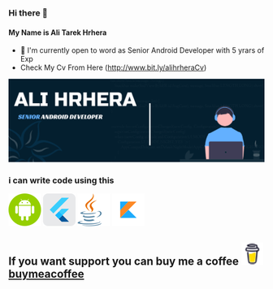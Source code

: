 ### Hi there 👋
#### My Name is Ali Tarek Hrhera

- 🔭 I'm currently open to word as Senior Android Developer with 5 yrars of Exp 
- Check My Cv From Here  (http://www.bit.ly/alihrheraCv)
<img src="https://raw.githubusercontent.com/alihrhera/alihrhera/main/gh-header-image(1).png" alt="banner that says Ali Hrhera Senior Android Developer ">

### i can write code using  this 
![android](https://github.com/alihrhera/alihrhera/blob/main/android.png)    ![flutter](https://github.com/alihrhera/alihrhera/blob/main/flutter.png) ![java](https://github.com/alihrhera/alihrhera/blob/main/java.png)  ![kotlin](https://github.com/alihrhera/alihrhera/blob/main/kotlin.png)

## If you want support you can buy me a coffee ![buymeacoffee](https://github.com/alihrhera/alihrhera/blob/main/buy_me_coffe.png) [buymeacoffee](https://www.buymeacoffee.com/alihrhera)

<!--
**alihrhera/alihrhera** is a ✨ _special_ ✨ repository because its `README.md` (this file) appears on your GitHub profile.

Here are some ideas to get you started:
[![flutter](https://github.com/alihrhera/alihrhera/blob/main/flutter.png)[![java](https://github.com/alihrhera/alihrhera/blob/main/java.png)[![kotlin](https://github.com/alihrhera/alihrhera/blob/main/kotlin.png)

- 🔭 I’m currently working on ...
- 🌱 I’m currently learning ...
- 👯 I’m looking to collaborate on ...
- 🤔 I’m looking for help with ...
- 💬 Ask me about ...
- 📫 How to reach me: ...
- 😄 Pronouns: ...
- ⚡ Fun fact: ...
-->
